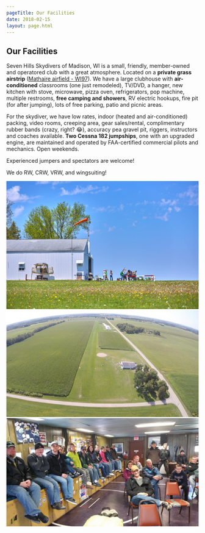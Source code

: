 ```yaml
---
pageTitle: Our Facilities
date: 2018-02-15
layout: page.html
---
```


## Our Facilities

Seven Hills Skydivers of Madison, WI is a small, friendly, member-owned and operatored club with a great atmosphere. Located on a __private grass airstrip__ ([Mathaire airfield - WI97](http://www.airnav.com/airport/WI97)). We have a large clubhouse with __air-conditioned__ classrooms (one just remodeled), TV/DVD, a hanger, new kitchen with stove, microwave, pizza oven, refrigerators, pop machine, multiple restrooms, __free camping and showers__, RV electric hookups, fire pit (for after jumping), lots of free parking, patio and picnic areas. 

For the skydiver, we have low rates, indoor (heated and air-conditioned) packing, video rooms, creeping area, gear sales/rental, complimentary rubber bands (crazy, right? 😂), accuracy pea gravel pit, riggers, instructors and coaches available. __Two Cessna 182 jumpships__, one with an upgraded engine, are maintained and operated by FAA-certified commercial pilots and mechanics. Open weekends.

Experienced jumpers and spectators are welcome!

We do RW, CRW, VRW, and wingsuiting!

<div class="image-line">
  <div><img src="../img/clubhouse.jpg" alt="The Seven Hills clubhouse"></div>
</div>

<div class="image-line">
  <div style="flex:0.557073955"><img src="../img/south-landing.jpg" alt="South landing"></div>
  <div style="flex:0.5625"><img src="../img/packing-area.jpg" alt="Packing area"></div>
</div>